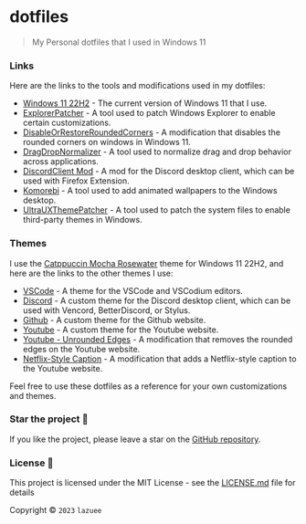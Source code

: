 # dotfiles

> My Personal dotfiles that I used in Windows 11

### Links

Here are the links to the tools and modifications used in my dotfiles:

- [Windows 11 22H2](https://www.youtube.com/watch?v=S6PAFKohYn8) - The current version of Windows 11 that I use.
- [ExplorerPatcher](https://github.com/valinet/ExplorerPatcher) - A tool used to patch Windows Explorer to enable certain customizations.
- [DisableOrRestoreRoundedCorners](https://github.com/valinet/Win11DisableRoundedCorners) - A modification that disables the rounded corners on windows in Windows 11.
- [DragDropNormalizer](https://github.com/krlvm/DragDropNormalizer) - A tool used to normalize drag and drop behavior across applications.
- [DiscordClient Mod](https://github.com/Vendicated/Vencord) - A mod for the Discord desktop client, which can be used with Firefox Extension.
- [Komorebi](https://github.com/LGUG2Z/komorebi) - A tool used to add animated wallpapers to the Windows desktop.
- [UltraUXThemePatcher](https://mhoefs.eu/software_uxtheme.php) - A tool used to patch the system files to enable third-party themes in Windows.

### Themes

I use the [Catppuccin Mocha Rosewater](https://github.com/niivu/Windows-11-themes/tree/main/Catppuccin) theme for Windows 11 22H2, and here are the links to the other themes I use:

- [VSCode](https://github.com/catppuccin/vscode) - A theme for the VSCode and VSCodium editors.
- [Discord](https://raw.githack.com/lazuee/dotfiles/master/config/discord/lazuee.theme.css) - A custom theme for the Discord desktop client, which can be used with Vencord, BetterDiscord, or Stylus.
- [Github](https://raw.githack.com/catppuccin/github/main/catppuccin.user.css) - A custom theme for the Github website.
- [Youtube](https://raw.githack.com/catppuccin/youtube/main/src/catppuccin.user.css) - A custom theme for the Youtube website.
- [Youtube - Unrounded Edges](https://cdn.jsdelivr.net/gh/33kk/uso-archive@flomaster/data/usercss/253787.user.css) - A modification that removes the rounded edges on the Youtube website.
- [Netflix-Style Caption](https://cdn.jsdelivr.net/gh/33kk/uso-archive@flomaster/data/usercss/206563.user.css) - A modification that adds a Netflix-style caption to the Youtube website.

Feel free to use these dotfiles as a reference for your own customizations and themes.

### Star the project 🌟

If you like the project, please leave a star on the [GitHub repository](https://github.com/lazuee/dotfiles).

### License 🔑

This project is licensed under the MIT License - see the [LICENSE.md](LICENSE.md) file for details

Copyright © `2023` `lazuee`

